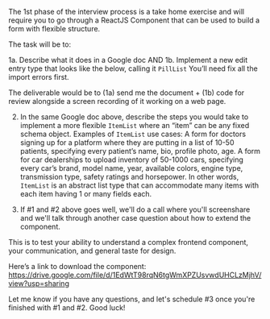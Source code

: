 The 1st phase of the interview process is a take home exercise and will require you to go through a ReactJS Component that can be used to build a form with flexible structure.


The task will be to:


1a. Describe what it does in a Google doc AND
1b. Implement a new edit entry type that looks like the below, calling it `PillList` You’ll need fix all the import errors first.


The deliverable would be to (1a) send me the document + (1b) code for review alongside a screen recording of it working on a web page.



2. In the same Google doc above, describe the steps you would take to implement a more flexible `ItemList` where an “item” can be any fixed schema object. Examples of `ItemList` use cases:
   A form for doctors signing up for a platform where they are putting in a list of 10-50 patients, specifying every patient’s name, bio, profile photo, age.
   A form for car dealerships to upload inventory of 50-1000 cars, specifying every car’s brand, model name, year, available colors, engine type, transmission type, safety ratings and horsepower.
   In other words, `ItemList` is an abstract list type that can accommodate many items with each item having 1 or many fields each.


3. If #1 and #2 above goes well, we'll do a call where you'll screenshare and we'll talk through another case question about how to extend the component.




This is to test your ability to understand a complex frontend component, your communication, and general taste for design.


Here’s a link to download the component: https://drive.google.com/file/d/1EdWtT98rqN6tgWmXPZUsvwdUHCLzMjhV/view?usp=sharing


Let me know if you have any questions, and let's schedule #3 once you're finished with #1 and #2. Good luck!

